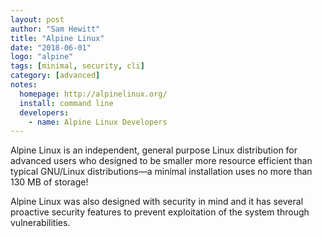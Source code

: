 ```yaml
---
layout: post
author: "Sam Hewitt"
title: "Alpine Linux"
date: "2018-06-01"
logo: "alpine"
tags: [minimal, security, cli]
category: [advanced]
notes:
  homepage: http://alpinelinux.org/
  install: command line
  developers:
    - name: Alpine Linux Developers
---
```


Alpine Linux is an independent, general purpose Linux distribution for advanced users who designed to be smaller more resource efficient than typical GNU/Linux distributions&mdash;a minimal installation uses no more than 130 MB of storage!

Alpine Linux was also designed with security in mind and it has several proactive security features to prevent exploitation of the system through vulnerabilities.
